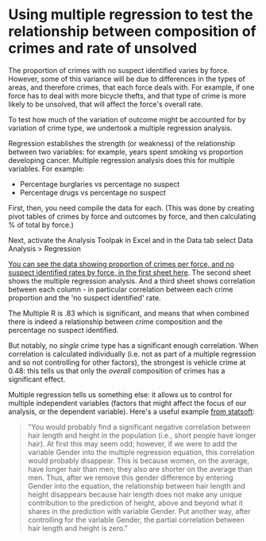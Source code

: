 # Using multiple regression to test the relationship between composition of crimes and rate of unsolved

The proportion of crimes with no suspect identified varies by force. However, some of this variance will be due to differences in the types of areas, and therefore crimes, that each force deals with. For example, if one force has to deal with more bicycle thefts, and that type of crime is more likely  to be unsolved, that will affect the force's overall rate.

To test how much of the variation of outcome might be accounted for by variation of crime type, we undertook a multiple regression analysis. 

Regression establishes the strength (or weakness) of the relationship between two variables: for example, years spent smoking vs proportion developing cancer. Multiple regression analysis does this for multiple variables. For example:

* Percentage burglaries vs percentage no suspect
* Percentage drugs vs percentage no suspect

First, then, you need compile the data for each. (This was done by creating pivot tables of crimes by force and outcomes by force, and then calculating % of total by force.)

Next, activate the Analysis Toolpak in Excel and in the Data tab select Data Analysis > Regression

[You can see the data showing proportion of crimes per force, and no suspect identified rates by force, in the first sheet here](https://github.com/BBC-Data-Unit/unsolved-crime/blob/master/regression_analysis_crime_unsolved.xlsx). The second sheet shows the multiple regression analysis. And a third sheet shows correlation between each column - in particular correlation between each crime proportion and the 'no suspect identified' rate.

The Multiple R is .83 which is significant, and means that when combined there is indeed a relationship between crime composition and the percentage no suspect identified.

But notably, no *single* crime type has a significant enough correlation. When correlation is calculated individually (i.e. not as part of a multiple regression and so not controlling for other factors), the strongest is vehicle crime at 0.48: this tells us that only the *overall* composition of crimes has a significant effect. 

Multiple regression tells us something else: it allows us to control for multiple independent variables (factors that might affect the focus of our analysis, or the dependent variable). Here's a useful example [from statsoft](http://www.statsoft.com/Textbook/Multiple-Regression#cunique):

> "You would probably find a significant negative correlation between hair length and height in the population (i.e., short people have longer hair). At first this may seem odd; however, if we were to add the variable Gender into the multiple regression equation, this correlation would probably disappear. This is because women, on the average, have longer hair than men; they also are shorter on the average than men. Thus, after we remove this gender difference by entering Gender into the equation, the relationship between hair length and height disappears because hair length does not make any unique contribution to the prediction of height, above and beyond what it shares in the prediction with variable Gender. Put another way, after controlling for the variable Gender, the partial correlation between hair length and height is zero."
